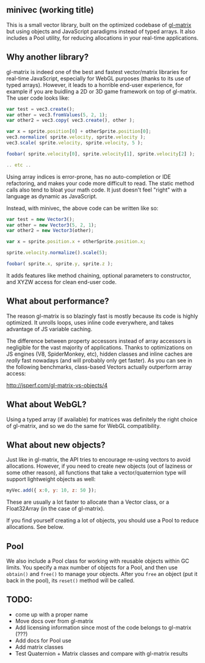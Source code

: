 ## minivec (working title)

This is a small vector library, built on the optimized codebase of [gl-matrix](https://github.com/toji/gl-matrix) but using objects and JavaScript paradigms instead of typed arrays. It also includes a Pool utility, for reducing allocations in your real-time applications. 

## Why another library?

gl-matrix is indeed one of the best and fastest vector/matrix libraries for real-time JavaScript, especially for WebGL purposes (thanks to its use of typed arrays). However, it leads to a horrible end-user experience, for example if you are buidling a 2D or 3D game framework on top of gl-matrix. The user code looks like:

```javascript
var test = vec3.create();
var other = vec3.fromValues(5, 2, 1);
var other2 = vec3.copy( vec3.create(), other );

var x = sprite.position[0] + otherSprite.position[0];
vec3.normalize( sprite.velocity, sprite.velocity );
vec3.scale( sprite.velocity, sprite.velocity, 5 );

foobar( sprite.velocity[0], sprite.velocity[1], sprite.velocity[2] );

.. etc ..
```

Using array indices is error-prone, has no auto-completion or IDE refactoring, and makes your code more difficult to read. The static method calls also tend to bloat your math code. It just doesn't feel "right" with a language as dynamic as JavaScript. 


Instead, with minivec, the above code can be written like so:

```javascript
var test = new Vector3();
var other = new Vector3(5, 2, 1);
var other2 = new Vector3(other);

var x = sprite.position.x + otherSprite.position.x;

sprite.velocity.normalize().scale(5);

foobar( sprite.x, sprite.y, sprite.z );
```

It adds features like method chaining, optional parameters to constructor, and XYZW access for clean end-user code. 

## What about performance?

The reason gl-matrix is so blazingly fast is mostly because its code is highly optimized. It unrolls loops, uses inline code everywhere, and takes advantage of JS variable caching. 

The difference between property accessors instead of array accessors is negligible for the vast majority of applications. Thanks to optimizations on JS engines (V8, SpiderMonkey, etc), hidden classes and inline caches are _really_ fast nowadays (and will probably only get faster). As you can see in the following benchmarks, class-based Vectors actually outperform array access:

http://jsperf.com/gl-matrix-vs-objects/4

## What about WebGL?

Using a typed array (if available) for matrices was definitely the right choice of gl-matrix, and so we do the same for WebGL compatibility.

## What about new objects?

Just like in gl-matrix, the API tries to encourage re-using vectors to avoid allocations. However, if you need to create new objects (out of laziness or some other reason), all functions that take a vector/quaternion type will support lightweight objects as well:

```javascript
myVec.add({ x:0, y: 10, z: 50 });
```

These are usually a lot faster to allocate than a Vector class, or a Float32Array (in the case of gl-matrix). 

If you find yourself creating a lot of objects, you should use a Pool to reduce allocations. See below.

## Pool

We also include a Pool class for working with reusable objects within GC limits. You specify a max number of objects for a Pool, and then use `obtain()` and `free()` to manage your objects. After you `free` an object (put it back in the pool), its `reset()` method will be called.


## TODO:

- come up with a proper name
- Move docs over from gl-matrix
- Add licensing information since most of the code belongs to gl-matrix (???)
- Add docs for Pool use
- Add matrix classes
- Test Quaternion + Matrix classes and compare with gl-matrix results